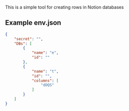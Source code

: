 
This is a simple tool for creating rows in Notion databases

## Example env.json

```json
{
    "secret": "",
    "DBs": [
        {
            "name": "e",
            "id": ""
        },
        {
            "name": "t",
            "id": "",
            "columns": [
                "dOQS"
            ]
        }
    ]
}
```
